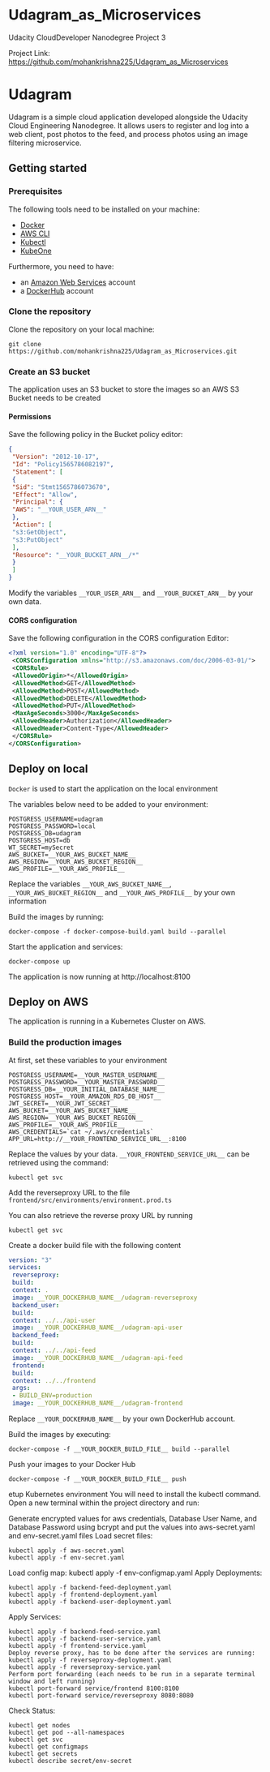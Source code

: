 # Udagram_as_Microservices
 Udacity CloudDeveloper Nanodegree Project 3

Project Link: https://github.com/mohankrishna225/Udagram_as_Microservices

# Udagram

Udagram is a simple cloud application developed alongside the Udacity Cloud Engineering Nanodegree. It allows users to register and log into a web client, post photos to the feed, and process photos using an image filtering microservice.

## Getting started

### Prerequisites
The following tools need to be installed on your machine:

- [Docker](https://www.docker.com/products/docker-desktop)
- [AWS CLI](https://aws.amazon.com/cli/)
- [Kubectl](https://kubernetes.io/docs/tasks/tools/install-kubectl/)
- [KubeOne](https://github.com/kubermatic/kubeone)

Furthermore, you need to have:
- an [Amazon Web Services](https://console.aws.amazon.com) account
- a [DockerHub](https://hub.docker.com/) account

### Clone the repository

Clone the repository on your local machine:

```
git clone https://github.com/mohankrishna225/Udagram_as_Microservices.git
```

### Create an S3 bucket

The application uses an S3 bucket to store the images so an AWS S3 Bucket needs to be created

#### Permissions

Save the following policy in the Bucket policy editor:

```JSON
{
 "Version": "2012-10-17",
 "Id": "Policy1565786082197",
 "Statement": [
 {
 "Sid": "Stmt1565786073670",
 "Effect": "Allow",
 "Principal": {
 "AWS": "__YOUR_USER_ARN__"
 },
 "Action": [
 "s3:GetObject",
 "s3:PutObject"
 ],
 "Resource": "__YOUR_BUCKET_ARN__/*"
 }
 ]
}
```
Modify the variables `__YOUR_USER_ARN__` and `__YOUR_BUCKET_ARN__` by your own data.

#### CORS configuration

Save the following configuration in the CORS configuration Editor:

```XML
<?xml version="1.0" encoding="UTF-8"?>
 <CORSConfiguration xmlns="http://s3.amazonaws.com/doc/2006-03-01/">
 <CORSRule>
 <AllowedOrigin>*</AllowedOrigin>
 <AllowedMethod>GET</AllowedMethod>
 <AllowedMethod>POST</AllowedMethod>
 <AllowedMethod>DELETE</AllowedMethod>
 <AllowedMethod>PUT</AllowedMethod>
 <MaxAgeSeconds>3000</MaxAgeSeconds>
 <AllowedHeader>Authorization</AllowedHeader>
 <AllowedHeader>Content-Type</AllowedHeader>
 </CORSRule>
</CORSConfiguration>
```

## Deploy on local

`Docker` is used to start the application on the local environment

The variables below need to be added to your environment:

```
POSTGRESS_USERNAME=udagram
POSTGRESS_PASSWORD=local
POSTGRESS_DB=udagram
POSTGRESS_HOST=db
WT_SECRET=mySecret
AWS_BUCKET=__YOUR_AWS_BUCKET_NAME__
AWS_REGION=__YOUR_AWS_BUCKET_REGION__
AWS_PROFILE=__YOUR_AWS_PROFILE__
```

Replace the variables `__YOUR_AWS_BUCKET_NAME__`, `__YOUR_AWS_BUCKET_REGION__` and `__YOUR_AWS_PROFILE__` by your own information

Build the images by running:

```
docker-compose -f docker-compose-build.yaml build --parallel
```

Start the application and services:

```
docker-compose up
```

The application is now running at http://localhost:8100

## Deploy on AWS

The application is running in a Kubernetes Cluster on AWS.



### Build the production images

At first, set these variables to your environment 

```
POSTGRESS_USERNAME=__YOUR_MASTER_USERNAME__
POSTGRESS_PASSWORD=__YOUR_MASTER_PASSWORD__
POSTGRESS_DB=__YOUR_INITIAL_DATABASE_NAME__
POSTGRESS_HOST=__YOUR_AMAZON_RDS_DB_HOST__
JWT_SECRET=__YOUR_JWT_SECRET__
AWS_BUCKET=__YOUR_AWS_BUCKET_NAME__
AWS_REGION=__YOUR_AWS_BUCKET_REGION__
AWS_PROFILE=__YOUR_AWS_PROFILE__
AWS_CREDENTIALS=`cat ~/.aws/credentials`
APP_URL=http://__YOUR_FRONTEND_SERVICE_URL__:8100
```

Replace the values by your data. `__YOUR_FRONTEND_SERVICE_URL__` can be retrieved using the command:

```
kubectl get svc
```

Add the reverseproxy URL to the file `frontend/src/environments/environment.prod.ts`

You can also retrieve the reverse proxy URL by running

```
kubectl get svc
```

Create a docker build file with the following content

```YAML
version: "3"
services:
 reverseproxy:
 build:
 context: .
 image: __YOUR_DOCKERHUB_NAME__/udagram-reverseproxy
 backend_user:
 build:
 context: ../../api-user
 image: __YOUR_DOCKERHUB_NAME__/udagram-api-user
 backend_feed:
 build:
 context: ../../api-feed 
 image: __YOUR_DOCKERHUB_NAME__/udagram-api-feed
 frontend:
 build:
 context: ../../frontend 
 args:
 - BUILD_ENV=production
 image: __YOUR_DOCKERHUB_NAME__/udagram-frontend
```

Replace ```__YOUR_DOCKERHUB_NAME__``` by your own DockerHub account.

Build the images by executing:

```
docker-compose -f __YOUR_DOCKER_BUILD_FILE__ build --parallel
```

Push your images to your Docker Hub

```
docker-compose -f __YOUR_DOCKER_BUILD_FILE__ push
```


etup Kubernetes environment
You will need to install the kubectl command. Open a new terminal within the project directory and run:

Generate encrypted values for aws credentials, Database User Name, and Database Password using bcrypt and put the values into aws-secret.yaml and env-secret.yaml files
Load secret files:
```
kubectl apply -f aws-secret.yaml
kubectl apply -f env-secret.yaml
```
Load config map: kubectl apply -f env-configmap.yaml
Apply Deployments:
```
kubectl apply -f backend-feed-deployment.yaml
kubectl apply -f frontend-deployment.yaml
kubectl apply -f backend-user-deployment.yaml
```
Apply Services:
```
kubectl apply -f backend-feed-service.yaml
kubectl apply -f backend-user-service.yaml
kubectl apply -f frontend-service.yaml
Deploy reverse proxy, has to be done after the services are running:
kubectl apply -f reverseproxy-deployment.yaml
kubectl apply -f reverseproxy-service.yaml
Perform port forwarding (each needs to be run in a separate terminal window and left running)
kubectl port-forward service/frontend 8100:8100
kubectl port-forward service/reverseproxy 8080:8080
```
Check Status:
```
kubectl get nodes
kubectl get pod --all-namespaces
kubectl get svc
kubectl get configmaps
kubectl get secrets
kubectl describe secret/env-secret
```
